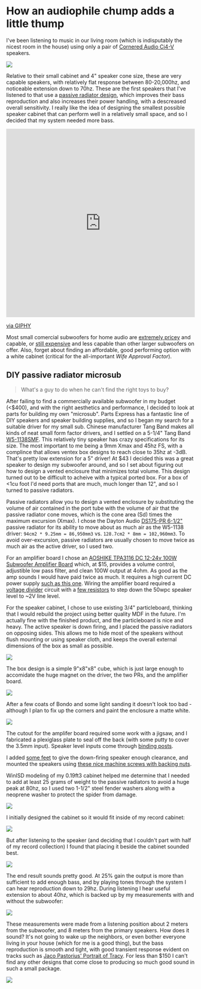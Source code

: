 # How an audiophile chump adds a little thump

I've been listening to music in our living room (which is indisputably the nicest room in the house) using only a pair of 
[Cornered Audio Ci4-V](https://www.cornered.dk/shop/c3-a65yy-nmw4a) speakers. 

![](http://mattshirley.com/uploads/2019/01/IMG_2758.jpg)

Relative to their small cabinet and 4" speaker 
cone size, these are very capable speakers, with relatively flat response between 80-20,000hz, and noticeable extension down 
to 70hz. These are the first speakers that I've listened to that use a 
[passive radiator design](https://en.wikipedia.org/wiki/Passive_radiator_(speaker)), which improves their bass reproduction and 
also increases their power handling, with a descreased overall sensitivity. I really like the idea of designing the smallest 
possible speaker cabinet that can perform well in a relatively small space, and so I decided that my system needed more 
bass.

<div style="width:100%;height:0;padding-bottom:100%;position:relative;"><iframe src="https://giphy.com/embed/1gO2qJJs29aw0" width="100%" height="100%" style="position:absolute" frameBorder="0" class="giphy-embed" allowFullScreen></iframe></div><p><a href="https://giphy.com/gifs/daft-punk-bass-1gO2qJJs29aw0">via GIPHY</a></p>

Most small comercial subwoofers for home audio are [extremely pricey](http://www.sunfire.com/product/atmos-dual-65-1400w-tracking-down-converter-powered-sub-auto-eq-brushed-aluminum-cab-XTATM265) and 
capable, or [still expensive](http://velodyneacoustics.com/subwoofers/microvee-6-5-black-207.html) and less capable than other larger 
subwoofers on offer. Also, forget about finding an affordable, good performing option with a white cabinet (critical for the 
all-important *Wife Approval Factor*).

## DIY passive radiator microsub
> What's a guy to do when he can't find the right toys to buy?

After failing to find a commercially available subwoofer in my budget (<$400), and with the right aesthetics and performance, 
I decided to look at parts for building my own "microsub". Parts Express has a fantastic line of DIY speakers and speaker building 
supplies, and so I began my search for a suitable driver for my small sub. Chinese manufacturer Tang Band makes all kinds of 
neat small form factor drivers, and I settled on a 5-1/4" Tang Band [W5-1138SMF](https://www.parts-express.com/tang-band-w5-1138smf-5-1-4-paper-cone-subwoofer-speaker--264-917). 
This relatively tiny speaker has crazy specifications for its size. The most important to me being a 9mm Xmax and 45hz FS, with a 
complince that allows ventex box designs to reach close to 35hz at -3dB. That's pretty low extension for a 5" driver! At $43 I decided 
this was a great speaker to design my subwoofer around, and so I set about figuring out how to design a vented enclosure that minimizes total 
volume. This design turned out to be difficult to acheive with a typical ported box. For a box of <1cu foot I'd need ports that are much, 
much longer than 12", and so I turned to passive radiators.

Passive radiators allow you to design a vented enclosure by substituting the volume of air contained in the port tube with 
the volume of air that the passive radiator cone moves, which is the cone area (Sd) times the maximum excursion (Xmax). I chose 
the Dayton Audio [DS175-PR 6-1/2"](https://www.parts-express.com/dayton-audio-ds175-pr-6-1-2-designer-series-passive-radiator--295-498) passive radiator 
for its ability to move about as much air as the W5-1138 driver: `94cm2 * 9.25mm = 86,950mm3` vs. `128.7cm2 * 8mm = 102,960mm3`. 
To avoid over-excursion, passive radiators are usually chosen to move twice as much air as the active driver, so I used two.

For an amplifier board I chose an [AOSHIKE TPA3116 DC 12-24v 100W Subwoofer Amplifier Board](https://amzn.to/2TiZVry) which, at $15, 
provides a volume control, adjustible low pass filter, and clean 100W output at 4ohm. As good as the amp sounds I would have paid 
twice as much. It requires a high current DC power supply [such as this one](https://www.parts-express.com/parts-express-24-vdc-5a-switching-power-supply-with-25-x-55mm-plug--120-055). 
Wiring the amplifier board required a [voltage divider](http://www.epanorama.net/circuits/speaker_to_line.html/) circuit with a [few resistors](https://electronics.stackexchange.com/a/100309) to step down the 50wpc speaker level to ~2V line level. 

For the speaker cabinet, I chose to use existing 3/4" particleboard, thinking that I would rebuild the project using better quality 
MDF in the future. I'm actually fine with the finished product, and the particleboard is nice and heavy. The active speaker is down 
firing, and I placed the passive radiators on opposing sides. This allows me to hide most of the speakers without flush mounting or using speaker cloth, 
and keeps the overall external dimensions of the box as small as possible. 

![](http://mattshirley.com/uploads/2019/01/IMG_2272.jpg)

The box design is a simple 9"x8"x8" cube, which is just large enough to accomidate the huge magnet on the driver, the two PRs, 
and the amplifier board.

![](http://mattshirley.com/uploads/2019/01/IMG_2273.jpg)

After a few coats of Bondo and some light sanding it doesn't look too bad - although I plan to fix up the corners and paint 
the enclosure a matte white.

![](http://mattshirley.com/uploads/2019/01/IMG_2755.jpg)

The cutout for the amplifer board required some work with a jigsaw, and I fabricated a plexiglass plate to seal off the back (with some 
putty to cover the 3.5mm input). Speaker level inputs come through [binding posts](https://www.parts-express.com/parts-express-banana-5-way-speaker-wire-binding-post-terminal--260-301). 

I added [some feet](https://www.parts-express.com/dayton-audio-drfs1-1-3-8-x-1-heavy-duty-rubber-feet-4-pcs--240-712) to give the 
down-firing speaker enough clearance, and mounted the speakers using [these nice machine screws with backing nuts](https://www.parts-express.com/parts-express-cast-frame-8-32-speaker-mounting-kit--260-779).

WinISD modeling of my 0.19ft3 cabinet helped me determine that I needed to add at least 25 grams of weight to the passive radiators 
to avoid a huge peak at 80hz, so I used two 1-1/2" steel fender washers along with a neoprene washer to protect the spider from damage.

![](http://mattshirley.com/uploads/2019/01/IMG_2754.jpg)

I initially designed the cabinet so it would fit inside of my record cabinet:

![](http://mattshirley.com/uploads/2019/01/IMG_2283.jpg)

But after listening to the speaker (and deciding that I couldn't part with half of my record collection) I found that 
placing it beside the cabinet sounded best.

![](http://mattshirley.com/uploads/2019/01/IMG_2756.jpg) 

The end result sounds pretty good. At 25% gain the output is more than sufficient to add enough bass, and by playing tones 
through the system I can hear reproduction down to 29hz. During listening I hear useful extension to about 40hz, which is backed up 
by my measurements with and without the subwoofer:

![](http://mattshirley.com/uploads/2019/01/microsub_spl_nosmooth.png) 

These measurements were made from a listening position about 2 meters from the subwoofer, and 8 meters from the primary speakers. 
How does it sound? It's not going to wake up the neighbors, or even bother everyone living in your house (which for me is a good thing), 
but the bass reproduction is smooth and tight, with good transient response evident on tracks such as [Jaco Pastorius' Portrait of Tracy](https://www.youtube.com/watch?v=nsZ_1mPOuyk). 
For less than $150 I can't find any other designs that come close to producing so much good sound in such a small package. 

![](http://mattshirley.com/uploads/2019/01/IMG_2757.jpg)
